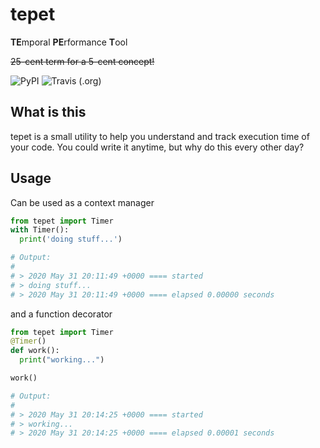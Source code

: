 # tepet
**TE**mporal **PE**rformance **T**ool

~~25-cent term for a 5-cent concept!~~

![PyPI](https://img.shields.io/pypi/v/tepet)
![Travis (.org)](https://img.shields.io/travis/toshakins/tepet)

## What is this
tepet is a small utility to help you understand and track execution time of your code. You could write it anytime, but why do this every other day?

## Usage
Can be used as a context manager
```python
from tepet import Timer
with Timer():
  print('doing stuff...')

# Output:
#
# > 2020 May 31 20:11:49 +0000 ==== started
# > doing stuff...
# > 2020 May 31 20:11:49 +0000 ==== elapsed 0.00000 seconds
```
and a function decorator
```python
from tepet import Timer
@Timer()
def work():
  print("working...")

work()

# Output:
#
# > 2020 May 31 20:14:25 +0000 ==== started
# > working...
# > 2020 May 31 20:14:25 +0000 ==== elapsed 0.00001 seconds
